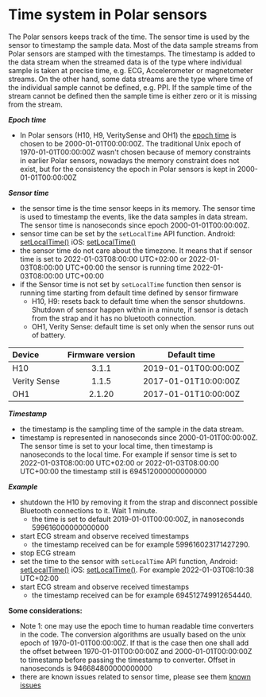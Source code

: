 # Time system in Polar sensors

The Polar sensors keeps track of the time. The sensor time is used by the sensor to timestamp the sample data. Most of the data sample streams from Polar sensors are stamped with the timestamps. The timestamp is added to the data stream when the streamed data is of the type where individual sample is taken at precise time, e.g. ECG, Accelerometer or magnetometer streams. On the other hand, some data streams are the type where time of the individual sample cannot be defined, e.g. PPI. If the sample time of the stream cannot be defined then the sample time is either zero or it is missing from the stream.    

***Epoch time***
- In Polar sensors (H10, H9, VeritySense and OH1) the [epoch time](https://en.wikipedia.org/wiki/Epoch_(computing)) is chosen to be 2000-01-01T00:00:00Z. The traditional Unix epoch of 1970-01-01T00:00:00Z wasn't chosen because of memory constraints in earlier Polar sensors, nowadays the memory constraint does not exist, but for the consistency the epoch in Polar sensors is kept in 2000-01-01T00:00:00Z

***Sensor time***
- the sensor time is the time sensor keeps in its memory. The sensor time is used to timestamp the events, like the data samples in data stream. The sensor time is nanoseconds since epoch 2000-01-01T00:00:00Z.
- sensor time can be set by the `setLocalTime` API function. Android: [setLocalTime()](https://github.com/polarofficial/polar-ble-sdk/blob/f9a3912d6e6440cca13fcfbb55d6324e480d4e47/sources/Android/android-communications/library/src/sdk/java/com/polar/sdk/api/PolarBleApi.java#L202) iOS: [setLocalTime()](https://github.com/polarofficial/polar-ble-sdk/blob/a51c5c760d06ccf623a853a3a4150332bf69a7e0/sources/iOS/ios-communications/iOSCommunications/sdk/api/PolarBleApi.swift#L182)
- the sensor time do not care about the timezone. It means that if sensor time is set to 2022-01-03T08:00:00 UTC+02:00 or 2022-01-03T08:00:00 UTC+00:00 the sensor is running time 2022-01-03T08:00:00 UTC+00:00
- if the Sensor time is not set by `setLocalTime` function then sensor is running time starting from default time defined by sensor firmware
    - H10, H9: resets back to default time when the sensor shutdowns. Shutdown of sensor happen within in a minute, if sensor is detach from the strap and it has no bluetooth connection. 
    - OH1, Verity Sense: default time is set only when the sensor runs out of battery.    

| Device      | Firmware version |Default time               |
|:------------|:----------------:|:-------------------------:|
| H10         |3.1.1             |2019-01-01T00:00:00Z       |
| Verity Sense|1.1.5             |2017-01-01T10:00:00Z       |
| OH1         |2.1.20            |2017-01-01T10:00:00Z       |
 

***Timestamp*** 
- the timestamp is the sampling time of the sample in the data stream. 
- timestamp is represented in nanoseconds since 2000-01-01T00:00:00Z. The sensor time is set to your local time, then timestamp is nanoseconds to the local time. For example if sensor time is set to 2022-01-03T08:00:00 UTC+02:00 or 2022-01-03T08:00:00 UTC+00:00 the timestamp still is 694512000000000000

***Example***
- shutdown the H10 by removing it from the strap and disconnect possible Bluetooth connections to it. Wait 1 minute. 
    -  the time is set to default 2019-01-01T00:00:00Z, in nanoseconds 599616000000000000
- start ECG stream and observe received timestamps
    -  the timestamp received can be for example 599616023171427290. 
- stop ECG stream
- set the time to the sensor with `setLocalTime` API function, Android: [setLocalTime()](https://github.com/polarofficial/polar-ble-sdk/blob/f9a3912d6e6440cca13fcfbb55d6324e480d4e47/sources/Android/android-communications/library/src/sdk/java/com/polar/sdk/api/PolarBleApi.java#L202) iOS: [setLocalTime()](https://github.com/polarofficial/polar-ble-sdk/blob/a51c5c760d06ccf623a853a3a4150332bf69a7e0/sources/iOS/ios-communications/iOSCommunications/sdk/api/PolarBleApi.swift#L182). For example 2022-01-03T08:10:38 UTC+02:00
- start ECG stream and observe received timestamps
    -   the timestamp received can be for example 694512749912654440.
   
    
**Some considerations:**
- Note 1: one may use the epoch time to human readable time converters in the code. The conversion algorithms are usually based on the unix epoch of 1970-01-01T00:00:00Z. If that is the case then one shall add the offset between 1970-01-01T00:00:00Z and 2000-01-01T00:00:00Z to timestamp before passing the timestamp to converter. Offset in nanoseconds is 946684800000000000 
- there are known issues related to sensor time, please see them [known issues](https://github.com/polarofficial/polar-ble-sdk/blob/master/technical_documentation/KnownIssues.md) 

